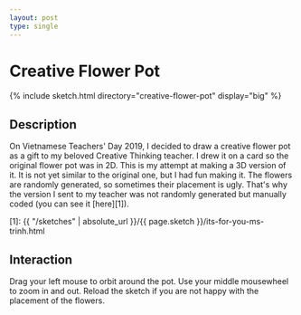 ```yaml
---
layout: post
type: single
---
```


# Creative Flower Pot

{% include sketch.html directory="creative-flower-pot" display="big" %}

## Description

On Vietnamese Teachers' Day 2019, I decided to draw a creative flower pot as a
gift to my beloved Creative Thinking teacher. I drew it on a card so the
original flower pot was in 2D. This is my attempt at making a 3D version of it.
It is not yet similar to the original one, but I had fun making it. The flowers
are randomly generated, so sometimes their placement is ugly. That's why the
version I sent to my teacher was not randomly generated but manually coded (you
can see it [here][1]).

[1]: {{ "/sketches" | absolute_url }}/{{ page.sketch }}/its-for-you-ms-trinh.html

## Interaction

Drag your left mouse to orbit around the pot. Use your middle mousewheel to zoom
in and out. Reload the sketch if you are not happy with the placement of the
flowers.
